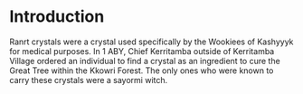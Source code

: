 # Introduction
Ranrt crystals were a crystal used specifically by the Wookiees of Kashyyyk for medical purposes.
In 1 ABY, Chief Kerritamba outside of Kerritamba Village ordered an individual to find a crystal as an ingredient to cure the Great Tree within the Kkowri Forest.
The only ones who were known to carry these crystals were a sayormi witch.